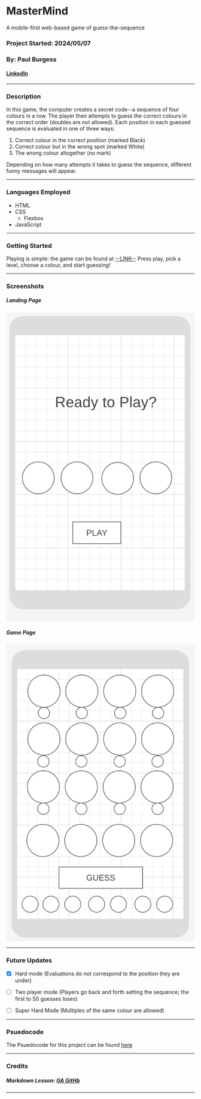 # MasterMind
A mobile-first web-based game of guess-the-sequence
### Project Started: 2024/05/07
### By: Paul Burgess
#### [LinkedIn](https://www.linkedin.com/in/paul-burgess-a11154181/) 


***

### **Description**
In this game, the computer creates a secret code--a sequence of four colours in a row. The player then attempts to guess the correct colours in the correct order (doubles are not allowed). Each position in each guessed sequence is evaluated in one of three ways:
1. Correct colour in the correct position (marked Black)
2. Correct colour but in the wrong spot (marked White) 
3. The wrong colour altogether (no mark)

Depending on how many attempts it takes to guess the sequence, different funny messages will appear.

---

### **Languages Employed**

- HTML 
- CSS
  - Flexbox
- JavaScript
---

### **Getting Started**

Playing is simple: the game can be found at [--LINK--](https://m4st3rm1nd.surge.sh/game.html)
Press play, pick a level, choose a colour, and start guessing!



---

### **Screenshots**

##### Landing Page

![WireFrame1](landing.png)

##### Game Page

![Wireframe2](game.png)

---

### **Future Updates**

- [x] Hard mode (Evaluations do not correspond to the position they are under)
- [ ] Two player mode (Players go back and forth setting the sequence; the first to 50 guesses loses)
- [ ] Super Hard Mode (Multiples of the same colour are allowed)


---

### Psuedocode
 The Psuedocode for this project can be found [here](pseudocode.md)

---


### **Credits**

##### Markdown Lesson: [GA GitHb](https://github.com/SEB-2-26/u1_lab_markdown)


---
